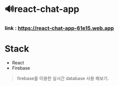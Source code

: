 # 🔊react-chat-app

### link : **https://react-chat-app-61e15.web.app**

# Stack

- React
- Firebase

> firebase를 이용한 실시간 database 사용 해보기.
